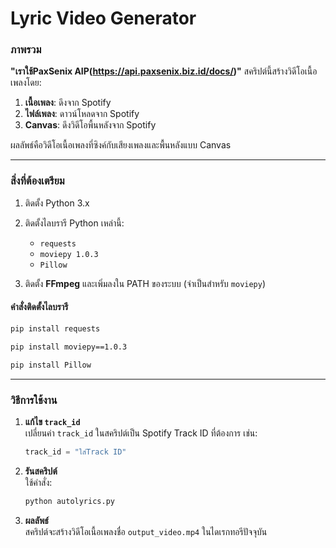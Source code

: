 
# Lyric Video Generator

### **ภาพรวม**
**"เราใช้PaxSenix AIP(https://api.paxsenix.biz.id/docs/)"**
สคริปต์นี้สร้างวิดีโอเนื้อเพลงโดย:
1. **เนื้อเพลง**: ดึงจาก Spotify
2. **ไฟล์เพลง**: ดาวน์โหลดจาก Spotify
3. **Canvas**: ดึงวิดีโอพื้นหลังจาก Spotify

ผลลัพธ์คือวิดีโอเนื้อเพลงที่ซิงค์กับเสียงเพลงและพื้นหลังแบบ Canvas

---

### **สิ่งที่ต้องเตรียม**
1. ติดตั้ง Python 3.x
2. ติดตั้งไลบรารี Python เหล่านี้:
   - `requests`
   - `moviepy 1.0.3`
   - `Pillow`

3. ติดตั้ง **FFmpeg** และเพิ่มลงใน PATH ของระบบ (จำเป็นสำหรับ `moviepy`)

#### คำสั่งติดตั้งไลบรารี
```bash
pip install requests
```
```bash
pip install moviepy==1.0.3
```
```bash
pip install Pillow
```

---

### **วิธีการใช้งาน**
1. **แก้ไข `track_id`**  
   เปลี่ยนค่า `track_id` ในสคริปต์เป็น Spotify Track ID ที่ต้องการ เช่น:
   ```python
   track_id = "ใส่Track ID"
   ```

2. **รันสคริปต์**  
   ใช้คำสั่ง:
   ```bash
   python autolyrics.py
   ```

3. **ผลลัพธ์**  
   สคริปต์จะสร้างวิดีโอเนื้อเพลงชื่อ `output_video.mp4` ในไดเรกทอรีปัจจุบัน
